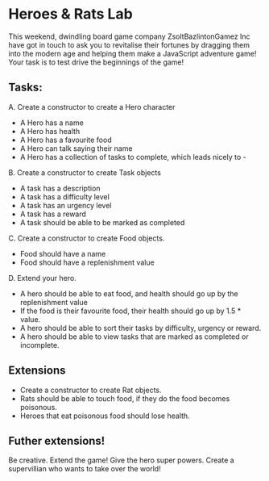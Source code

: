 # Heroes & Rats Lab

This weekend, dwindling board game company ZsoltBazlintonGamez Inc have got in touch to ask you to revitalise their fortunes by dragging them into the modern age and helping them make a JavaScript adventure game! Your task is to test drive the beginnings of the game!

## Tasks:

A. Create a constructor to create a Hero character

- A Hero has a name
- A Hero has health
- A Hero has a favourite food
- A Hero can talk saying their name
- A Hero has a collection of tasks to complete, which leads nicely to -

B. Create a constructor to create Task objects

- A task has a description
- A task has a difficulty level
- A task has an urgency level
- A task has a reward
- A task should be able to be marked as completed

C. Create a constructor to create Food objects.

- Food should have a name
- Food should have a replenishment value

D. Extend your hero.

- A hero should be able to eat food, and health should go up by the replenishment value
- If the food is their favourite food, their health should go up by 1.5 * value.
- A hero should be able to sort their tasks by difficulty, urgency or reward.
- A hero should be able to view tasks that are marked as completed or incomplete.

## Extensions
- Create a constructor to create Rat objects.
- Rats should be able to touch food, if they do the food becomes poisonous.
- Heroes that eat poisonous food should lose health.

## Futher extensions!

Be creative. Extend the game! Give the hero super powers. Create a supervillian who wants to take over the world!
